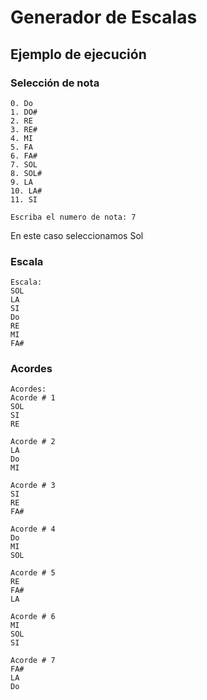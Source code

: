 # Generador de Escalas

## Ejemplo de ejecución

### Selección de nota
```
0. Do
1. DO#
2. RE
3. RE#
4. MI
5. FA
6. FA#
7. SOL
8. SOL#
9. LA
10. LA#
11. SI

Escriba el numero de nota: 7
```
En este caso seleccionamos Sol

### Escala
```
Escala:
SOL
LA
SI
Do
RE
MI
FA#
```

### Acordes
```
Acordes:
Acorde # 1
SOL
SI
RE

Acorde # 2
LA
Do
MI

Acorde # 3
SI
RE
FA#

Acorde # 4
Do
MI
SOL

Acorde # 5
RE
FA#
LA

Acorde # 6
MI
SOL
SI

Acorde # 7
FA#
LA
Do
```
